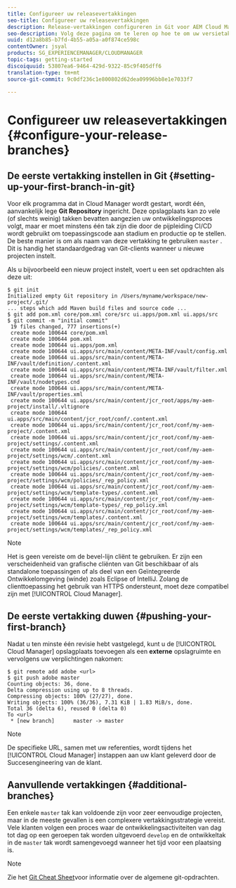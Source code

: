 ```yaml
---
title: Configureer uw releasevertakkingen
seo-title: Configureer uw releasevertakkingen
description: Release-vertakkingen configureren in Git voor AEM Cloud Manager
seo-description: Volg deze pagina om te leren op hoe te om uw versietakken in git te vormen.
uuid: d12a8b85-b7fd-4b55-a05a-a0f874ce598c
contentOwner: jsyal
products: SG_EXPERIENCEMANAGER/CLOUDMANAGER
topic-tags: getting-started
discoiquuid: 53807ea6-9464-429d-9322-85c9f405dff6
translation-type: tm+mt
source-git-commit: 9c0df236c1e800802d62dea09996bb8e1e7033f7

---
```



# Configureer uw releasevertakkingen {#configure-your-release-branches}

## De eerste vertakking instellen in Git {#setting-up-your-first-branch-in-git}

Voor elk programma dat in Cloud Manager wordt gestart, wordt één, aanvankelijk lege **Git Repository** ingericht. Deze opslagplaats kan zo vele (of slechts weinig) takken bevatten aangezien uw ontwikkelingsproces volgt, maar er moet minstens één tak zijn die door de pijpleiding CI/CD wordt gebruikt om toepassingscode aan stadium en productie op te stellen. De beste manier is om als naam van deze vertakking te gebruiken `master` . Dit is handig het standaardgedrag van Git-clients wanneer u nieuwe projecten instelt.

Als u bijvoorbeeld een nieuw project instelt, voert u een set opdrachten als deze uit:

```shell
$ git init
Initialized empty Git repository in /Users/myname/workspace/new-project/.git/
... steps which add Maven build files and source code ...
$ git add pom.xml core/pom.xml core/src ui.apps/pom.xml ui.apps/src
$ git commit -m "initial commit"
 19 files changed, 777 insertions(+)
 create mode 100644 core/pom.xml
 create mode 100644 pom.xml
 create mode 100644 ui.apps/pom.xml
 create mode 100644 ui.apps/src/main/content/META-INF/vault/config.xml
 create mode 100644 ui.apps/src/main/content/META-INF/vault/definition/.content.xml
 create mode 100644 ui.apps/src/main/content/META-INF/vault/filter.xml
 create mode 100644 ui.apps/src/main/content/META-INF/vault/nodetypes.cnd
 create mode 100644 ui.apps/src/main/content/META-INF/vault/properties.xml
 create mode 100644 ui.apps/src/main/content/jcr_root/apps/my-aem-project/install/.vltignore
 create mode 100644 ui.apps/src/main/content/jcr_root/conf/.content.xml
 create mode 100644 ui.apps/src/main/content/jcr_root/conf/my-aem-project/.content.xml
 create mode 100644 ui.apps/src/main/content/jcr_root/conf/my-aem-project/settings/.content.xml
 create mode 100644 ui.apps/src/main/content/jcr_root/conf/my-aem-project/settings/wcm/.content.xml
 create mode 100644 ui.apps/src/main/content/jcr_root/conf/my-aem-project/settings/wcm/policies/.content.xml
 create mode 100644 ui.apps/src/main/content/jcr_root/conf/my-aem-project/settings/wcm/policies/_rep_policy.xml
 create mode 100644 ui.apps/src/main/content/jcr_root/conf/my-aem-project/settings/wcm/template-types/.content.xml
 create mode 100644 ui.apps/src/main/content/jcr_root/conf/my-aem-project/settings/wcm/template-types/_rep_policy.xml
 create mode 100644 ui.apps/src/main/content/jcr_root/conf/my-aem-project/settings/wcm/templates/.content.xml
 create mode 100644 ui.apps/src/main/content/jcr_root/conf/my-aem-project/settings/wcm/templates/_rep_policy.xml
```

>[!NOTE]
>
>Het is geen vereiste om de bevel-lijn cliënt te gebruiken. Er zijn een verscheidenheid van grafische cliënten van Git beschikbaar of als standalone toepassingen of als deel van een Geïntegreerde Ontwikkelomgeving (winde) zoals Eclipse of IntelliJ. Zolang de clienttoepassing het gebruik van HTTPS ondersteunt, moet deze compatibel zijn met [!UICONTROL Cloud Manager].

## De eerste vertakking duwen {#pushing-your-first-branch}

Nadat u ten minste één revisie hebt vastgelegd, kunt u de [!UICONTROL Cloud Manager] opslagplaats toevoegen als een **externe** opslagruimte en vervolgens uw verplichtingen nakomen:

```shell
$ git remote add adobe <url>
$ git push adobe master
Counting objects: 36, done.
Delta compression using up to 8 threads.
Compressing objects: 100% (27/27), done.
Writing objects: 100% (36/36), 7.31 KiB | 1.83 MiB/s, done.
Total 36 (delta 6), reused 0 (delta 0)
To <url>
 * [new branch]      master -> master
```

>[!NOTE]
>
>De specifieke URL, samen met uw referenties, wordt tijdens het [!UICONTROL Cloud Manager] instappen aan uw klant geleverd door de Succesengineering van de klant.

## Aanvullende vertakkingen {#additional-branches}

Een enkele `master` tak kan voldoende zijn voor zeer eenvoudige projecten, maar in de meeste gevallen is een complexere vertakkingsstrategie vereist. Vele klanten volgen een proces waar de ontwikkelingsactiviteiten van dag tot dag op een geroepen tak worden uitgevoerd `develop` en de ontwikkeltak in de `master` tak wordt samengevoegd wanneer het tijd voor een plaatsing is.

>[!NOTE]
>
>Zie het [Git Cheat Sheet](https://github.github.com/training-kit/downloads/github-git-cheat-sheet)voor informatie over de algemene git-opdrachten.
